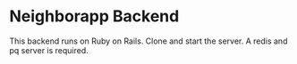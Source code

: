 # Neighborapp Backend

This backend runs on Ruby on Rails.
Clone and start the server.
A redis and pq server is required.
